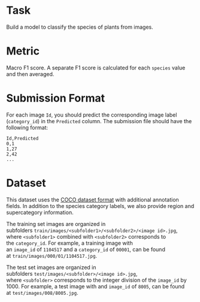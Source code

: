 # Task

Build a model to classify the species of plants from images.

# Metric

Macro F1 score. A separate F1 score is calculated for each `species` value and then averaged.

# Submission Format

For each image `Id`, you should predict the corresponding image label (`category_id`) in the `Predicted` column. The submission file should have the following format:

```
Id,Predicted
0,1
1,27
2,42
...
```

# Dataset

This dataset uses the [COCO dataset format](https://cocodataset.org/#format-data) with additional annotation fields. In addition to the species category labels, we also provide region and supercategory information.

The training set images are organized in subfolders `train/images/<subfolder1>/<subfolder2>/<image id>.jpg`, where `<subfolder1>` combined with `<subfolder2>` corresponds to the `category_id`. For example, a training image with an `image_id` of `1104517` and a `category_id` of `00001`, can be found at `train/images/000/01/1104517.jpg`.

The test set images are organized in subfolders `test/images/<subfolder>/<image id>.jpg`, where `<subfolder>` corresponds to the integer division of the `image_id` by 1000. For example, a test image with and `image_id` of `8005`, can be found at `test/images/008/8005.jpg`.